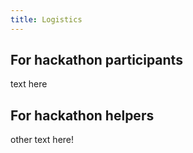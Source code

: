 ```yaml
---
title: Logistics
---
```


## For hackathon participants

text here

## For hackathon helpers

other text here!
